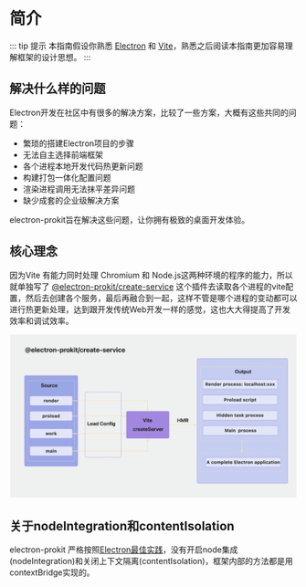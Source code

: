 # 简介

::: tip 提示
本指南假设你熟悉 [Electron](https://www.electronjs.org/) 和 [Vite](https://vitejs.dev/)，熟悉之后阅读本指南更加容易理解框架的设计思想。
:::

## 解决什么样的问题

Electron开发在社区中有很多的解决方案，比较了一些方案，大概有这些共同的问题：

- 繁琐的搭建Electron项目的步骤
- 无法自主选择前端框架
- 各个进程本地开发代码热更新问题
- 构建打包一体化配置问题
- 渲染进程调用无法抹平差异问题
- 缺少成套的企业级解决方案

electron-prokit旨在解决这些问题，让你拥有极致的桌面开发体验。

## 核心理念

因为Vite 有能力同时处理 Chromium 和 Node.js这两种环境的程序的能力，所以就单独写了 [@electron-prokit/create-service](https://www.npmjs.com/package/@electron-prokit/create-service) 这个插件去读取各个进程的vite配置，然后去创建各个服务，最后再融合到一起，这样不管是哪个进程的变动都可以进行热更新处理，达到跟开发传统Web开发一样的感觉，这也大大得提高了开发效率和调试效率。

![alt inner](/guide/inner.png)


## 关于nodeIntegration和contentIsolation

electron-prokit 严格按照[Electron最佳实践](https://www.electronjs.org/docs/latest/tutorial/security)，没有开启node集成(nodeIntegration)和关闭上下文隔离(contentIsolation)，框架内部的方法都是用contextBridge实现的。


